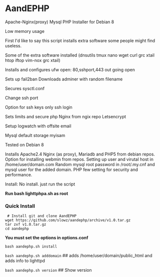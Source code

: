 AandEPHP
==========


Apache-Nginx(proxy) Mysql PHP Installer for Debian 8

Low memory usage

First I'd like to say this script installs extra software some people might find useless.

Some of the extra software installed
(dnsutils tmux nano wget curl grc xtail htop iftop vim-nox grc xtail)

Installs and configures ufw
open: 80,sshport,443
out going open

Sets up fail2ban
Downloads adminer with random filename


Secures sysctl.conf

Change ssh port

Option for ssh keys only ssh login


Sets limits and secure php
Nginx from ngix repo
Letsencrypt


Setup logwatch with offsite email

Mysql default storage myisam

Tested on Debian 8

Installs Apache2.4 Nginx (as proxy), Mariadb and PHP5 from debian repos.
Option for installing webmin from repos.
Setting up user and virutal host in /home/user/domain.com
Random mysql root password in /root/.my.cnf and mysql user for the added domain.
PHP few setting for security and performance.


Install: No install. just run the script



**Run bash lighttphpa.sh as root**

### Quick Install

     # Install git and clone AandEPHP
    wget https://github.com/slowz/aandephp/archive/v1.0.tar.gz
    tar zxf v1.0.tar.gz
    cd aandephp

**You must set the options in options.conf**

`bash aandephp.sh install`

`bash aandephp.sh adddomain` ## adds /home/user/domain/public_html and adds info to lighttpd

`bash aandephp.sh version` ## Show version
